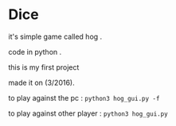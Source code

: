 # Dice

it's simple game called hog .

code in python .

this is my first project 

made it on (3/2016).

to play against the pc       : `python3 hog_gui.py -f`

to play against other player : `python3 hog_gui.py`
